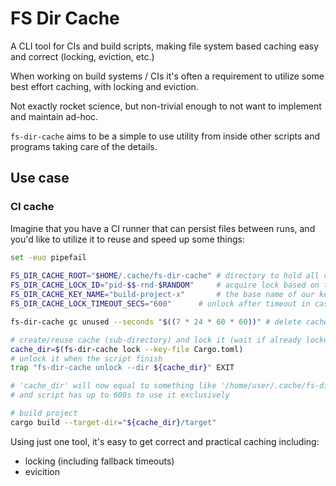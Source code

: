 # FS Dir Cache

A CLI tool for CIs and build scripts, making file system based
caching easy and correct (locking, eviction, etc.)

When working on build systems / CIs it's often a requirement to
utilize some best effort caching, with locking and eviction.

Not exactly rocket science, but non-trivial enough to not want
to implement and maintain ad-hoc.

`fs-dir-cache` aims to be a simple to use utility from inside
other scripts and programs taking care of the details.

## Use case

### CI cache

Imagine that you have a CI runner that can persist files between runs,
and you'd like to utilize it to reuse and speed up some things:


```bash
set -euo pipefail
 
FS_DIR_CACHE_ROOT="$HOME/.cache/fs-dir-cache" # directory to hold all cache (sub)directories
FS_DIR_CACHE_LOCK_ID="pid-$$-rnd-$RANDOM"     # acquire lock based on the current pid and something random (just in case pid gets reused)
FS_DIR_CACHE_KEY_NAME="build-project-x"       # the base name of our key
FS_DIR_CACHE_LOCK_TIMEOUT_SECS="600"      # unlock after timeout in case our job fails misereably

fs-dir-cache gc unused --seconds "$((7 * 24 * 60 * 60))" # delete caches not used in more than a week

# create/reuse cache (sub-directory) and lock it (wait if already locked)
cache_dir=$(fs-dir-cache lock --key-file Cargo.toml)
# unlock it when the script finish
trap "fs-dir-cache unlock --dir ${cache_dir}" EXIT

# 'cache_dir' will now equal to something like '/home/user/.cache/fs-dir-cache/build-project-x-8jg9hsadjfkaj9jkfljdfsd'
# and script has up to 600s to use it exclusively

# build project
cargo build --target-dir="${cache_dir}/target"
```

Using just one tool, it's easy to get correct and practical caching including:

* locking (including fallback timeouts)
* evicition
